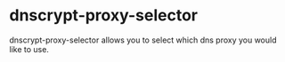 # dnscrypt-proxy-selector
dnscrypt-proxy-selector allows you to select which dns proxy you would like to use.
